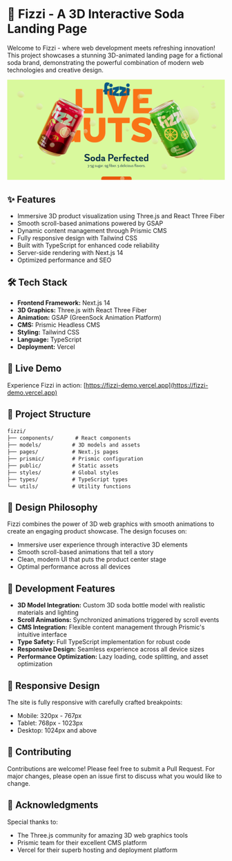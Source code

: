 # 🚀 Fizzi - A 3D Interactive Soda Landing Page

Welcome to Fizzi - where web development meets refreshing innovation! This project showcases a stunning 3D-animated landing page for a fictional soda brand, demonstrating the powerful combination of modern web technologies and creative design.

![Fizzi Landing Page](/public/labels/01.png)

## ✨ Features

- Immersive 3D product visualization using Three.js and React Three Fiber
- Smooth scroll-based animations powered by GSAP
- Dynamic content management through Prismic CMS
- Fully responsive design with Tailwind CSS
- Built with TypeScript for enhanced code reliability
- Server-side rendering with Next.js 14
- Optimized performance and SEO

## 🛠️ Tech Stack

- **Frontend Framework:** Next.js 14
- **3D Graphics:** Three.js with React Three Fiber
- **Animation:** GSAP (GreenSock Animation Platform)
- **CMS:** Prismic Headless CMS
- **Styling:** Tailwind CSS
- **Language:** TypeScript
- **Deployment:** Vercel

## 🌟 Live Demo

Experience Fizzi in action: [https://fizzi-demo.vercel.app](https://fizzi-demo.vercel.app)


## 📝 Project Structure

```
fizzi/
├── components/       # React components
├── models/          # 3D models and assets
├── pages/           # Next.js pages
├── prismic/         # Prismic configuration
├── public/          # Static assets
├── styles/          # Global styles
├── types/           # TypeScript types
└── utils/           # Utility functions
```

## 🎨 Design Philosophy

Fizzi combines the power of 3D web graphics with smooth animations to create an engaging product showcase. The design focuses on:

- Immersive user experience through interactive 3D elements
- Smooth scroll-based animations that tell a story
- Clean, modern UI that puts the product center stage
- Optimal performance across all devices

## 🔧 Development Features

- **3D Model Integration:** Custom 3D soda bottle model with realistic materials and lighting
- **Scroll Animations:** Synchronized animations triggered by scroll events
- **CMS Integration:** Flexible content management through Prismic's intuitive interface
- **Type Safety:** Full TypeScript implementation for robust code
- **Responsive Design:** Seamless experience across all device sizes
- **Performance Optimization:** Lazy loading, code splitting, and asset optimization

## 📱 Responsive Design

The site is fully responsive with carefully crafted breakpoints:
- Mobile: 320px - 767px
- Tablet: 768px - 1023px
- Desktop: 1024px and above

## 🤝 Contributing

Contributions are welcome! Please feel free to submit a Pull Request. For major changes, please open an issue first to discuss what you would like to change.

## 🙏 Acknowledgments

Special thanks to:
- The Three.js community for amazing 3D web graphics tools
- Prismic team for their excellent CMS platform
- Vercel for their superb hosting and deployment platform